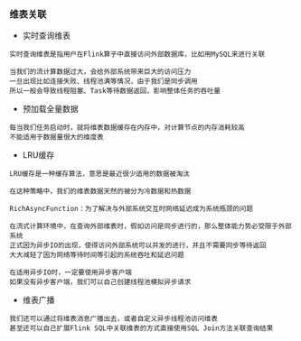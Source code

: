 ### 维表关联

- 实时查询维表
```text
实时查询维表是指用户在Flink算子中直接访问外部数据库，比如用MySQL来进行关联

当我们的流计算数据过大，会给外部系统带来巨大的访问压力
一旦出现比如连接失败、线程池满等情况，由于我们是同步调用
所以一般会导致线程阻塞、Task等待数据返回，影响整体任务的吞吐量
```

- 预加载全量数据
```text
每当我们任务启动时，就将维表数据缓存在内存中，对计算节点的内存消耗较高
不能适用于数据量很大的维度表
```

- LRU缓存
```text
LRU缓存是一种缓存算法，意思是最近很少适用的数据被淘汰

在这种策略中，我们的维表数据天然的被分为冷数据和热数据

RichAsyncFunction：为了解决与外部系统交互时网络延迟成为系统瓶颈的问题

在流式计算环境中，在查询外部维表时，假如访问是同步进行的，那么整体能力势必受限于外部系统
正式因为异步IO的出现，使得访问外部系统可以并发的进行，并且不需要同步等待返回
大大减轻了因为网络等待时间等引起的系统吞吐和延迟问题

在适用异步IO时，一定要使用异步客户端
如果没有异步客户端，我们可以自己创建线程池模拟异步请求
```

- 维表广播
```text
我们还可以通过将维表消息广播出去，或者自定义异步线程池访问维表
甚至还可以自己扩展Flink SQL中关联维表的方式直接使用SQL Join方法关联查询结果
```